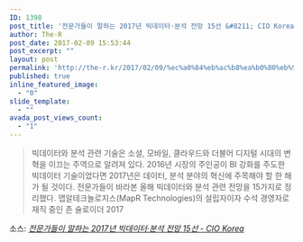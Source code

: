 ```yaml
---
ID: 1398
post_title: '전문가들이 말하는 2017년 빅데이터·분석 전망 15선 &#8211; CIO Korea'
author: The-R
post_date: 2017-02-09 15:53:44
post_excerpt: ""
layout: post
permalink: 'http://the-r.kr/2017/02/09/%ec%a0%84%eb%ac%b8%ea%b0%80%eb%93%a4%ec%9d%b4-%eb%a7%90%ed%95%98%eb%8a%94-2017%eb%85%84-%eb%b9%85%eb%8d%b0%ec%9d%b4%ed%84%b0%c2%b7%eb%b6%84%ec%84%9d-%ec%a0%84%eb%a7%9d-15%ec%84%a0-cio-korea/'
published: true
inline_featured_image:
  - "0"
slide_template:
  - ""
avada_post_views_count:
  - "1"
---
```

<blockquote>빅데이터와 분석 관련 기술은 소셜, 모바일, 클라우드와 더불어 디지털 시대의 변혁을 이끄는 주역으로 알려져 있다. 2016년 시장의 주인공이 BI 강화를 주도한 빅데이터 기술이었다면 2017년은 데이터, 분석 분야의 혁신에 주목해야 할 한 해가 될 것이다. 전문가들이 바라본 올해 빅데이터와 분석 관련 전망을 15가지로 정리했다. 맵알테크놀로지스(MapR Technologies)의 설립자이자 수석 경영자로 재직 중인 존 슐로이더 2017</blockquote><p>소스: <em><a href="http://www.ciokorea.com/news/33014">전문가들이 말하는 2017년 빅데이터·분석 전망 15선 - CIO Korea</a></em></p>